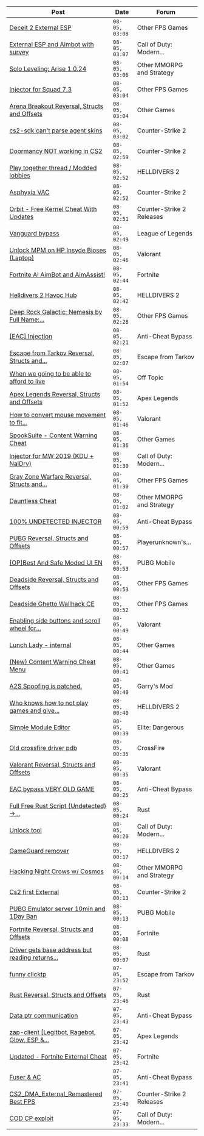 |Post|Date|Forum|
|----|----|-----|
|[Deceit 2 External ESP](https://www.unknowncheats.me/forum/other-fps-games/636171-deceit-2-external-esp.html)|`08-05, 03:08`|Other FPS Games|
|[External ESP and Aimbot with survey](https://www.unknowncheats.me/forum/call-of-duty-modern-warfare-iii/632700-external-esp-aimbot-survey.html)|`08-05, 03:07`|Call of Duty: Modern...|
|[Solo Leveling: Arise 1.0.24](https://www.unknowncheats.me/forum/other-mmorpg-and-strategy/632972-solo-leveling-arise-1-0-24-a.html)|`08-05, 03:06`|Other MMORPG and Strategy|
|[Injector for Squad 7.3](https://www.unknowncheats.me/forum/other-fps-games/635631-injector-squad-7-3-a.html)|`08-05, 03:04`|Other FPS Games|
|[Arena Breakout Reversal, Structs and Offsets](https://www.unknowncheats.me/forum/other-games/636170-arena-breakout-reversal-structs-offsets.html)|`08-05, 03:04`|Other Games|
|[cs2-sdk can't parse agent skins](https://www.unknowncheats.me/forum/counter-strike-2-a/636169-cs2-sdk-cant-parse-agent-skins.html)|`08-05, 03:02`|Counter-Strike 2|
|[Doormancy NOT working in CS2](https://www.unknowncheats.me/forum/counter-strike-2-a/636013-doormancy-cs2.html)|`08-05, 02:59`|Counter-Strike 2|
|[Play together thread / Modded lobbies](https://www.unknowncheats.me/forum/helldivers-2-a/628374-play-thread-modded-lobbies.html)|`08-05, 02:52`|HELLDIVERS 2|
|[Asphyxia VAC](https://www.unknowncheats.me/forum/counter-strike-2-a/635955-asphyxia-vac.html)|`08-05, 02:52`|Counter-Strike 2|
|[Orbit - Free Kernel Cheat With Updates](https://www.unknowncheats.me/forum/counter-strike-2-releases/629494-orbit-free-kernel-cheat-updates.html)|`08-05, 02:51`|Counter-Strike 2 Releases|
|[Vanguard bypass](https://www.unknowncheats.me/forum/league-of-legends/635340-vanguard-bypass.html)|`08-05, 02:49`|League of Legends|
|[Unlock MPM on HP Insyde Bioses (Laptop)](https://www.unknowncheats.me/forum/valorant/627328-unlock-mpm-hp-insyde-bioses-laptop.html)|`08-05, 02:46`|Valorant|
|[Fortnite AI AimBot and AimAssist!](https://www.unknowncheats.me/forum/fortnite/612707-fortnite-ai-aimbot-aimassist.html)|`08-05, 02:44`|Fortnite|
|[Helldivers 2 Havoc Hub](https://www.unknowncheats.me/forum/helldivers-2-a/630894-helldivers-2-havoc-hub.html)|`08-05, 02:42`|HELLDIVERS 2|
|[Deep Rock Galactic: Nemesis by Full Name:...](https://www.unknowncheats.me/forum/other-fps-games/603417-deep-rock-galactic-nemesis-name-unknown.html)|`08-05, 02:28`|Other FPS Games|
|[\[EAC\] Injection](https://www.unknowncheats.me/forum/anti-cheat-bypass/635938-eac-injection.html)|`08-05, 02:21`|Anti-Cheat Bypass|
|[Escape from Tarkov Reversal, Structs and...](https://www.unknowncheats.me/forum/escape-from-tarkov/226519-escape-tarkov-reversal-structs-offsets.html)|`08-05, 02:07`|Escape from Tarkov|
|[When we going to be able to afford to live](https://www.unknowncheats.me/forum/off-topic/635503-able-afford-live.html)|`08-05, 01:54`|Off Topic|
|[Apex Legends Reversal, Structs and Offsets](https://www.unknowncheats.me/forum/apex-legends/319804-apex-legends-reversal-structs-offsets.html)|`08-05, 01:52`|Apex Legends|
|[How to convert mouse movement to fit...](https://www.unknowncheats.me/forum/valorant/636150-convert-mouse-movement-fit-resolution-screen.html)|`08-05, 01:46`|Valorant|
|[SpookSuite - Content Warning Cheat](https://www.unknowncheats.me/forum/other-games/631549-spooksuite-content-warning-cheat.html)|`08-05, 01:36`|Other Games|
|[Injector for MW 2019 (KDU + NalDrv)](https://www.unknowncheats.me/forum/call-of-duty-modern-warfare/636045-injector-mw-2019-kdu-naldrv.html)|`08-05, 01:30`|Call of Duty: Modern...|
|[Gray Zone Warfare Reversal, Structs and...](https://www.unknowncheats.me/forum/other-fps-games/634880-gray-zone-warfare-reversal-structs-offsets.html)|`08-05, 01:30`|Other FPS Games|
|[Dauntless Cheat](https://www.unknowncheats.me/forum/other-mmorpg-and-strategy/620366-dauntless-cheat.html)|`08-05, 01:02`|Other MMORPG and Strategy|
|[100% UNDETECTED INJECTOR](https://www.unknowncheats.me/forum/anti-cheat-bypass/508347-100-undetected-injector.html)|`08-05, 00:59`|Anti-Cheat Bypass|
|[PUBG Reversal, Structs and Offsets](https://www.unknowncheats.me/forum/playerunknown-s-battlegrounds/214976-pubg-reversal-structs-offsets.html)|`08-05, 00:57`|Playerunknown's...|
|[\[OP\]Best And Safe Moded UI EN](https://www.unknowncheats.me/forum/pubg-mobile/636147-op-safe-moded-ui-en.html)|`08-05, 00:53`|PUBG Mobile|
|[Deadside Reversal, Structs and Offsets](https://www.unknowncheats.me/forum/other-fps-games/387306-deadside-reversal-structs-offsets.html)|`08-05, 00:53`|Other FPS Games|
|[Deadside Ghetto Wallhack CE](https://www.unknowncheats.me/forum/other-fps-games/624792-deadside-ghetto-wallhack-ce.html)|`08-05, 00:52`|Other FPS Games|
|[Enabling side buttons and scroll wheel for...](https://www.unknowncheats.me/forum/valorant/565093-enabling-buttons-scroll-wheel-arduino-leonardo.html)|`08-05, 00:49`|Valorant|
|[Lunch Lady - internal](https://www.unknowncheats.me/forum/other-games/635349-lunch-lady-internal.html)|`08-05, 00:44`|Other Games|
|[(New) Content Warning Cheat Menu](https://www.unknowncheats.me/forum/other-games/635382-content-warning-cheat-menu.html)|`08-05, 00:41`|Other Games|
|[A2S Spoofing is patched.](https://www.unknowncheats.me/forum/garry-s-mod/635371-a2s-spoofing-patched.html)|`08-05, 00:40`|Garry's Mod|
|[Who knows how to not play games and give...](https://www.unknowncheats.me/forum/helldivers-2-a/635931-play-games-friends-rewards.html)|`08-05, 00:40`|HELLDIVERS 2|
|[Simple Module Editor](https://www.unknowncheats.me/forum/elite-dangerous/573662-simple-module-editor.html)|`08-05, 00:39`|Elite: Dangerous|
|[Old crossfire driver pdb](https://www.unknowncheats.me/forum/crossfire/636144-crossfire-driver-pdb.html)|`08-05, 00:35`|CrossFire|
|[Valorant Reversal, Structs and Offsets](https://www.unknowncheats.me/forum/valorant/385792-valorant-reversal-structs-offsets.html)|`08-05, 00:35`|Valorant|
|[EAC bypass VERY OLD GAME](https://www.unknowncheats.me/forum/anti-cheat-bypass/635925-eac-bypass-game.html)|`08-05, 00:25`|Anti-Cheat Bypass|
|[Full Free Rust Script (Undetected) ->...](https://www.unknowncheats.me/forum/rust/634920-free-rust-script-undetected-30-04-2024-a.html)|`08-05, 00:24`|Rust|
|[Unlock tool](https://www.unknowncheats.me/forum/call-of-duty-modern-warfare-iii/636125-unlock-tool.html)|`08-05, 00:20`|Call of Duty: Modern...|
|[GameGuard remover](https://www.unknowncheats.me/forum/helldivers-2-a/634851-gameguard-remover.html)|`08-05, 00:17`|HELLDIVERS 2|
|[Hacking Night Crows w/ Cosmos](https://www.unknowncheats.me/forum/other-mmorpg-and-strategy/636099-hacking-night-crows-cosmos.html)|`08-05, 00:14`|Other MMORPG and Strategy|
|[Cs2 first External](https://www.unknowncheats.me/forum/counter-strike-2-a/632415-cs2-external.html)|`08-05, 00:13`|Counter-Strike 2|
|[PUBG Emulator server 10min and 1Day Ban](https://www.unknowncheats.me/forum/pubg-mobile/635363-pubg-emulator-server-10min-1day-ban.html)|`08-05, 00:13`|PUBG Mobile|
|[Fortnite Reversal, Structs and Offsets](https://www.unknowncheats.me/forum/fortnite/235061-fortnite-reversal-structs-offsets.html)|`08-05, 00:08`|Fortnite|
|[Driver gets base address but reading returns...](https://www.unknowncheats.me/forum/rust/636143-driver-base-address-reading-returns-0s.html)|`08-05, 00:07`|Rust|
|[funny clicktp](https://www.unknowncheats.me/forum/escape-from-tarkov/636110-funny-clicktp.html)|`07-05, 23:52`|Escape from Tarkov|
|[Rust Reversal, Structs and Offsets](https://www.unknowncheats.me/forum/rust/164256-rust-reversal-structs-offsets.html)|`07-05, 23:46`|Rust|
|[Data ptr communication](https://www.unknowncheats.me/forum/anti-cheat-bypass/636139-data-ptr-communication.html)|`07-05, 23:43`|Anti-Cheat Bypass|
|[zap-client \[Legitbot, Ragebot, Glow, ESP &...](https://www.unknowncheats.me/forum/apex-legends/628823-zap-client-legitbot-ragebot-glow-esp.html)|`07-05, 23:42`|Apex Legends|
|[Updated - Fortnite External Cheat](https://www.unknowncheats.me/forum/fortnite/629107-updated-fortnite-external-cheat.html)|`07-05, 23:42`|Fortnite|
|[Fuser & AC](https://www.unknowncheats.me/forum/anti-cheat-bypass/636126-fuser-ac.html)|`07-05, 23:41`|Anti-Cheat Bypass|
|[CS2_DMA_External_Remastered Best FPS](https://www.unknowncheats.me/forum/counter-strike-2-releases/636105-cs2_dma_external_remastered-fps.html)|`07-05, 23:40`|Counter-Strike 2 Releases|
|[COD CP exploit](https://www.unknowncheats.me/forum/call-of-duty-modern-warfare-iii/616611-cod-cp-exploit.html)|`07-05, 23:33`|Call of Duty: Modern...|
